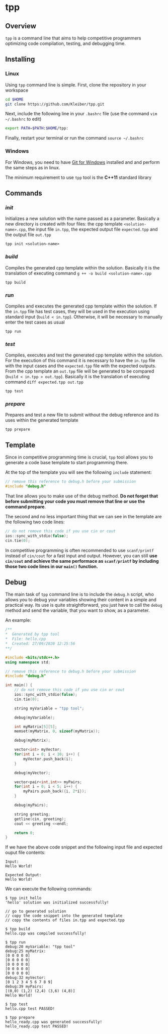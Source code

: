 # tpp

## Overview
`tpp` is a command line that aims to help competitive programmers optimizing code compilation, testing, and debugging time.

## Installing

### Linux
Using `tpp` command line is simple. First, clone the repository in your workspace

```bash
cd $HOME
git clone https://github.com/Kleiber/tpp.git
```

Next, include the following line in your `.bashrc` file (use the command `vim ~/.bashrc` to edit)

```bash
export PATH=$PATH:$HOME/tpp:
```

Finally, restart your terminal or run the command `source ~/.bashrc`

### Windows
For Windows, you need to have [Git for Windows](https://gitforwindows.org/) installed and and perform the same steps as in linux.

The minimum requirement to use `tpp` tool is the **C++11** standard library

## Commands

### ***init***

Initializes a new solution with the name passed as a parameter. Basically a new directory is created with four files: the cpp template `<solution-name>.cpp`, the input file `in.tpp`, the expected output file `expected.tpp` and the output file `out.tpp`

```
tpp init <solution-name>
```

### ***build***

Compiles the generated cpp template within the solution. Basically it is the translation of executing command `g ++ -o build <solution-name>.cpp`

```
tpp build
```

### ***run***

Compiles and executes the generated cpp template within the solution. If the `in.tpp` file has test cases, they will be used in the execution using standard input (`build < in.tpp`). Otherwise, it will be necessary to manually enter the test cases as usual

```
tpp run
```

### ***test***

Compiles, executes and test the generated cpp template within the solution. For the execution of this command it is necessary to have the `in.tpp` file with the input cases and the `expected.tpp` file with the expected outputs. From the cpp template an `out.tpp` file will be generated to be compared (`build < in.tpp > out.tpp`). Basically it is the translation of executing command `diff expected.tpp out.tpp`

```
tpp test
```

### ***prepare***
Prepares and test a new file to submit without the debug reference and its uses within the generated template

```
tpp prepare
```

## Template

Since in competitive programming time is crucial, `tpp` tool allows you to generate a code base template to start programming there.

At the top of the template you will see the following `include` statement:

```c++
// remove this reference to debug.h before your submission
#include "debug.h"
```

That line allows you to make use of the debug method. **Do not forget that before submitting your code you must remove that line or use the command prepare**.

The second and no less important thing that we can see in the template are the following two code lines:

```c++
// do not remove this code if you use cin or cout
ios::sync_with_stdio(false);
cin.tie(0);
```

In competitive programming is often recommended to use `scanf/printf` instead of `cin/cout` for a fast input and output. However, you can still **use `cin/cout` and achieve the same performace as `scanf/printf` by including those two code lines in our `main()` function.**

## Debug

The main task of `tpp` command line is to include the `debug.h` script, who allows you to debug your variables showing their content in a simple and practical way. Its use is quite straightforward, you just have to call the `debug` method and send the variable, that you want to show, as a parameter.

An example:

```c++
/**
*  Generated by tpp tool
*  File: hello.cpp
*  Created: 27/09/2020 12:25:56
**/

#include <bits/stdc++.h>
using namespace std;

// remove this reference to debug.h before your submission
#include "debug.h"

int main() { 
    // do not remove this code if you use cin or cout
    ios::sync_with_stdio(false);
    cin.tie(0);

    string myVariable = "tpp tool";

    debug(myVariable);

    int myMatrix[5][5];
    memset(myMatrix, 0, sizeof(myMatrix));

    debug(myMatrix);

    vector<int> myVector;
    for(int i = 0; i < 10; i++) {
        myVector.push_back(i);
    }

    debug(myVector);

    vector<pair<int,int>> myPairs;
    for(int i = 0; i < 5; i++) {
        myPairs.push_back({i, 2*i});
    }

    debug(myPairs);

    string greeting;
    getline(cin, greeting);
    cout << greeting <<endl;

    return 0;
}
```

If we have the above code snippet and the following input file and expected ouput file contents:

```
Input:
Hello World!

Expected Output:
Hello World!
```

We can execute the following commands:

```
$ tpp init hello
'hello' solution was initialized successfully!

// go to generated solution
// copy the code snippet into the generated template
// copy the contents of files in.tpp and expected.tpp

$ tpp build
hello.cpp was compiled successfully!

$ tpp run
debug:20 myVariable: "tpp tool"
debug:25 myMatrix:
[0 0 0 0 0]
[0 0 0 0 0]
[0 0 0 0 0]
[0 0 0 0 0]
[0 0 0 0 0]
debug:32 myVector:
[0 1 2 3 4 5 6 7 8 9]
debug:39 myPairs:
[(0,0) (1,2) (2,4) (3,6) (4,8)]
Hello World!

$ tpp test
hello.cpp test PASSED!

$ tpp prepare
hello_ready.cpp was generated successfully!
hello_ready.cpp test PASSED!
```

